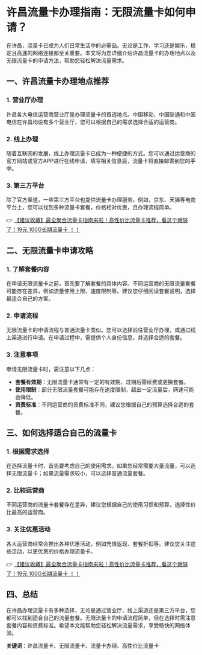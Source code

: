 # 许昌流量卡办理指南：无限流量卡如何申请？

在许昌，流量卡已成为人们日常生活中的必需品。无论是工作、学习还是娱乐，稳定且高速的网络连接都至关重要。本文将为您详细介绍许昌流量卡的办理地点以及无限流量卡的申请方法，帮助您轻松解决流量需求。

## 一、许昌流量卡办理地点推荐

### 1. 营业厅办理
许昌各大电信运营商营业厅是办理流量卡的首选地点。中国移动、中国联通和中国电信在许昌均设有多个营业厅，您可以根据自己的需求选择合适的运营商。

### 2. 线上办理
随着互联网的发展，线上办理流量卡已成为一种便捷的方式。您可以通过运营商的官方网站或官方APP进行在线申请，填写相关信息后，流量卡将直接邮寄到您的手中。

### 3. 第三方平台
除了官方渠道，一些第三方平台也提供流量卡办理服务。例如，京东、天猫等电商平台上，您可以找到多种流量卡套餐，价格相对优惠，且办理流程简单。

👉 [【建议收藏】最全聚合流量卡指南来啦！高性价比流量卡推荐，看这个就够了！19元 100G长期流量卡 ！！](https://bit.ly/Liuliangka)

## 二、无限流量卡申请攻略

### 1. 了解套餐内容
在申请无限流量卡之前，首先要了解套餐的具体内容。不同运营商的无限流量套餐可能存在差异，例如流量使用上限、速度限制等。建议您仔细阅读套餐说明，选择最适合自己的方案。

### 2. 申请流程
无限流量卡的申请流程与普通流量卡类似。您可以选择前往营业厅办理，或通过线上渠道进行申请。在申请过程中，需提供个人身份信息，并选择合适的套餐。

### 3. 注意事项
申请无限流量卡时，需注意以下几点：
- **套餐有效期**：无限流量卡通常有一定的有效期，过期后需续费或更换套餐。
- **使用限制**：部分无限流量套餐可能存在速度限制，超出一定流量后，网速可能会降低。
- **资费标准**：不同运营商的资费标准不同，建议您根据自己的预算选择合适的套餐。

## 三、如何选择适合自己的流量卡

### 1. 根据需求选择
在选择流量卡时，首先要考虑自己的使用需求。如果您经常需要大量流量，可以选择无限流量卡；如果流量需求较小，可以选择普通流量套餐。

### 2. 比较运营商
不同运营商的流量卡套餐存在差异，建议您根据自己的使用习惯和预算，选择性价比最高的运营商。

### 3. 关注优惠活动
各大运营商经常会推出各种优惠活动，例如充值返现、套餐折扣等。建议您关注这些活动，以更优惠的价格办理流量卡。

👉 [【建议收藏】最全聚合流量卡指南来啦！高性价比流量卡推荐，看这个就够了！19元 100G长期流量卡 ！！](https://bit.ly/Liuliangka)

## 四、总结

在许昌办理流量卡有多种选择，无论是通过营业厅、线上渠道还是第三方平台，您都可以找到适合自己的流量套餐。无限流量卡的申请流程简单，但在选择时需注意套餐内容和资费标准。希望本文能帮助您轻松解决流量需求，享受畅快的网络体验。

**关键词**：许昌流量卡、无限流量卡、流量卡办理、高性价比流量卡